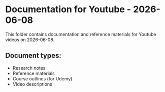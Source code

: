 # Documentation for Youtube - 2026-06-08

This folder contains documentation and reference materials for Youtube videos on 2026-06-08.

## Document types:
- Research notes
- Reference materials
- Course outlines (for Udemy)
- Video descriptions
